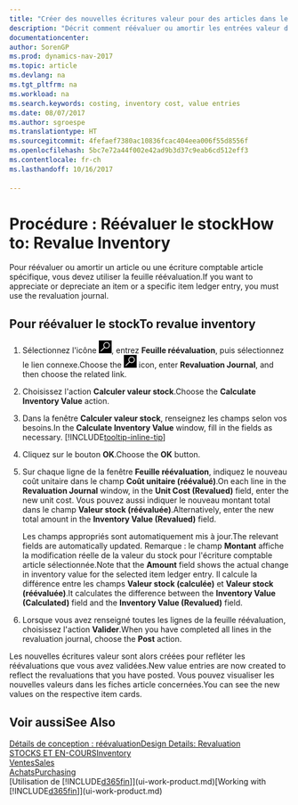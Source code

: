 ```yaml
---
title: "Créer des nouvelles écritures valeur pour des articles dans le stock"
description: "Décrit comment réévaluer ou amortir les entrées valeur d'un ou de plusieurs articles dans le stock en validant leur valeur calculée courante."
documentationcenter: 
author: SorenGP
ms.prod: dynamics-nav-2017
ms.topic: article
ms.devlang: na
ms.tgt_pltfrm: na
ms.workload: na
ms.search.keywords: costing, inventory cost, value entries
ms.date: 08/07/2017
ms.author: sgroespe
ms.translationtype: HT
ms.sourcegitcommit: 4fefaef7380ac10836fcac404eea006f55d8556f
ms.openlocfilehash: 5bc7e72a44f002e42ad9b3d37c9eab6cd512eff3
ms.contentlocale: fr-ch
ms.lasthandoff: 10/16/2017

---
```

# <a name="how-to-revalue-inventory"></a><span data-ttu-id="b1fcc-103">Procédure : Réévaluer le stock</span><span class="sxs-lookup"><span data-stu-id="b1fcc-103">How to: Revalue Inventory</span></span>
<span data-ttu-id="b1fcc-104">Pour réévaluer ou amortir un article ou une écriture comptable article spécifique, vous devez utiliser la feuille réévaluation.</span><span class="sxs-lookup"><span data-stu-id="b1fcc-104">If you want to appreciate or depreciate an item or a specific item ledger entry, you must use the revaluation journal.</span></span>

## <a name="to-revalue-inventory"></a><span data-ttu-id="b1fcc-105">Pour réévaluer le stock</span><span class="sxs-lookup"><span data-stu-id="b1fcc-105">To revalue inventory</span></span>
1. <span data-ttu-id="b1fcc-106">Sélectionnez l'icône ![Page ou état pour la recherche](media/ui-search/search_small.png "Page ou état pour la recherche"), entrez **Feuille réévaluation**, puis sélectionnez le lien connexe.</span><span class="sxs-lookup"><span data-stu-id="b1fcc-106">Choose the ![Search for Page or Report](media/ui-search/search_small.png "Search for Page or Report icon") icon, enter **Revaluation Journal**, and then choose the related link.</span></span>
2. <span data-ttu-id="b1fcc-107">Choisissez l'action **Calculer valeur stock**.</span><span class="sxs-lookup"><span data-stu-id="b1fcc-107">Choose the **Calculate Inventory Value** action.</span></span>
3. <span data-ttu-id="b1fcc-108">Dans la fenêtre **Calculer valeur stock**, renseignez les champs selon vos besoins.</span><span class="sxs-lookup"><span data-stu-id="b1fcc-108">In the **Calculate Inventory Value** window, fill in the fields as necessary.</span></span> [!INCLUDE[tooltip-inline-tip](includes/tooltip-inline-tip_md.md)]
4. <span data-ttu-id="b1fcc-109">Cliquez sur le bouton **OK**.</span><span class="sxs-lookup"><span data-stu-id="b1fcc-109">Choose the **OK** button.</span></span>
5. <span data-ttu-id="b1fcc-110">Sur chaque ligne de la fenêtre **Feuille réévaluation**, indiquez le nouveau coût unitaire dans le champ **Coût unitaire (réévalué)**.</span><span class="sxs-lookup"><span data-stu-id="b1fcc-110">On each line in the **Revaluation Journal** window, in the **Unit Cost (Revalued)** field, enter the new unit cost.</span></span> <span data-ttu-id="b1fcc-111">Vous pouvez aussi indiquer le nouveau montant total dans le champ **Valeur stock (réévaluée)**.</span><span class="sxs-lookup"><span data-stu-id="b1fcc-111">Alternatively, enter the new total amount in the **Inventory Value (Revalued)** field.</span></span>

    <span data-ttu-id="b1fcc-112">Les champs appropriés sont automatiquement mis à jour.</span><span class="sxs-lookup"><span data-stu-id="b1fcc-112">The relevant fields are automatically updated.</span></span> <span data-ttu-id="b1fcc-113">Remarque : le champ **Montant** affiche la modification réelle de la valeur du stock pour l'écriture comptable article sélectionnée.</span><span class="sxs-lookup"><span data-stu-id="b1fcc-113">Note that the **Amount** field shows the actual change in inventory value for the selected item ledger entry.</span></span> <span data-ttu-id="b1fcc-114">Il calcule la différence entre les champs **Valeur stock (calculée)** et **Valeur stock (réévaluée)**.</span><span class="sxs-lookup"><span data-stu-id="b1fcc-114">It calculates the difference between the **Inventory Value (Calculated)** field and the **Inventory Value (Revalued)** field.</span></span>
6. <span data-ttu-id="b1fcc-115">Lorsque vous avez renseigné toutes les lignes de la feuille réévaluation, choisissez l'action **Valider**.</span><span class="sxs-lookup"><span data-stu-id="b1fcc-115">When you have completed all lines in the revaluation journal, choose the **Post** action.</span></span>

<span data-ttu-id="b1fcc-116">Les nouvelles écritures valeur sont alors créées pour refléter les réévaluations que vous avez validées.</span><span class="sxs-lookup"><span data-stu-id="b1fcc-116">New value entries are now created to reflect the revaluations that you have posted.</span></span> <span data-ttu-id="b1fcc-117">Vous pouvez visualiser les nouvelles valeurs dans les fiches article concernées.</span><span class="sxs-lookup"><span data-stu-id="b1fcc-117">You can see the new values on the respective item cards.</span></span>

## <a name="see-also"></a><span data-ttu-id="b1fcc-118">Voir aussi</span><span class="sxs-lookup"><span data-stu-id="b1fcc-118">See Also</span></span>
[<span data-ttu-id="b1fcc-119">Détails de conception : réévaluation</span><span class="sxs-lookup"><span data-stu-id="b1fcc-119">Design Details: Revaluation</span></span>](design-details-revaluation.md)  
[<span data-ttu-id="b1fcc-120">STOCKS ET EN-COURS</span><span class="sxs-lookup"><span data-stu-id="b1fcc-120">Inventory</span></span>](inventory-manage-inventory.md)  
[<span data-ttu-id="b1fcc-121">Ventes</span><span class="sxs-lookup"><span data-stu-id="b1fcc-121">Sales</span></span>](sales-manage-sales.md)  
[<span data-ttu-id="b1fcc-122">Achats</span><span class="sxs-lookup"><span data-stu-id="b1fcc-122">Purchasing</span></span>](purchasing-manage-purchasing.md)  
<span data-ttu-id="b1fcc-123">[Utilisation de [!INCLUDE[d365fin](includes/d365fin_md.md)]](ui-work-product.md)</span><span class="sxs-lookup"><span data-stu-id="b1fcc-123">[Working with [!INCLUDE[d365fin](includes/d365fin_md.md)]](ui-work-product.md)</span></span>

